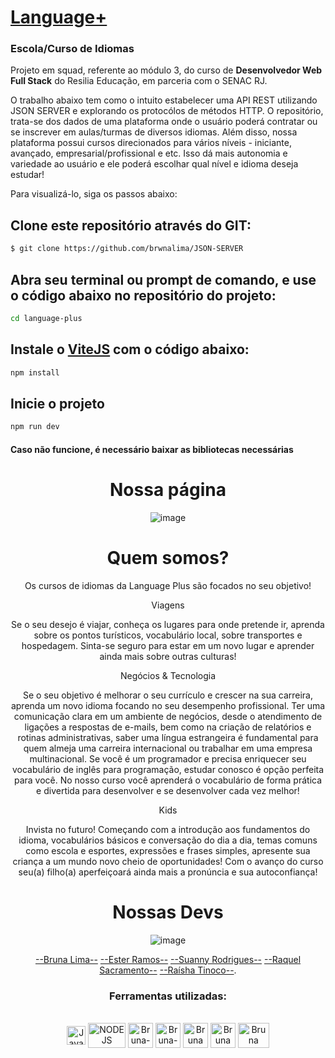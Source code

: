 # [Language+](https://json-server-lake.vercel.app/) 
 
### Escola/Curso de Idiomas

Projeto em squad, referente ao módulo 3, do curso de <strong>Desenvolvedor Web Full Stack</strong> do Resilia Educação, em parceria com o SENAC RJ.

O trabalho abaixo tem como o intuito estabelecer uma API REST utilizando JSON SERVER e explorando os protocólos de métodos HTTP. O repositório, trata-se dos dados de uma plataforma onde o usuário poderá contratar ou se inscrever em aulas/turmas de diversos idiomas. Além disso, nossa plataforma possui cursos direcionados para vários níveis - iniciante, avançado, empresarial/profissional e etc. Isso dá mais autonomia e variedade ao usuário e ele poderá escolhar qual nível e idioma deseja estudar! 

Para visualizá-lo, siga os passos abaixo:

## Clone este repositório através do GIT:

```sh
$ git clone https://github.com/brwnalima/JSON-SERVER
```

## Abra seu terminal ou prompt de comando, e use o código abaixo no repositório do projeto:

```sh
cd language-plus
```

## Instale o [ViteJS](https://vitejs.dev/) com o código abaixo:

```sh
npm install
```

## Inicie o projeto

```sh
npm run dev
```

#### Caso não funcione, é necessário baixar as bibliotecas necessárias


<h1  align="center">Nossa página</h1>

<div align="center">
  
  ![image](language-plus/public/images/Home.PNG)





<h1  align="center">Quem somos?</h1>
<p align="center">Os cursos de idiomas da Language Plus são focados no seu objetivo!

Viagens

Se o seu desejo é viajar, conheça os lugares para onde pretende ir, aprenda sobre os pontos turísticos, vocabulário local, sobre transportes e hospedagem. Sinta-se seguro para estar em um novo lugar e aprender ainda mais sobre outras culturas!

Negócios & Tecnologia

Se o seu objetivo é melhorar o seu currículo e crescer na sua carreira, aprenda um novo idioma focando no seu desempenho profissional. Ter uma comunicação clara em um ambiente de negócios, desde o atendimento de ligações a respostas de e-mails, bem como na criação de relatórios e rotinas administrativas, saber uma língua estrangeira é fundamental para quem almeja uma carreira internacional ou trabalhar em uma empresa multinacional. Se você é um programador e precisa enriquecer seu vocabulário de inglês para programação, estudar conosco é opção perfeita para você. No nosso curso você aprenderá o vocabulário de forma prática e divertida para desenvolver e se desenvolver cada vez melhor!

Kids

Invista no futuro! Começando com a introdução aos fundamentos do idioma, vocabulários básicos e conversação do dia a dia, temas comuns como escola e esportes, expressões e frases simples, apresente sua criança a um mundo novo cheio de oportunidades! Com o avanço do curso seu(a) filho(a) aperfeiçoará ainda mais a pronúncia e sua autoconfiança!</p>



<h1 align="center">Nossas Devs</h1>
<div align="center">
  
![image](language-plus/public/images/squad-json.jpg)
  
[--Bruna Lima--](https://github.com/brwnalima) [--Ester Ramos--](https://github.com/EsterM99) [--Suanny Rodrigues--](https://github.com/suannyrodrigues) [--Raquel Sacramento--](https://github.com/devRaquel) [--Raísha Tinoco--](https://github.com/RayTdC).




<h3 align="center">Ferramentas utilizadas:</h3>

<div style="display: inline_block" align = "center"><br>

  <img align="center" alt="JavaScript" height="30" width="30" src="https://cdn.jsdelivr.net/gh/devicons/devicon/icons/javascript/javascript-original.svg" />
  <img align="center" alt="NODE JS" height="40" width="60" src="https://upload.wikimedia.org/wikipedia/commons/thumb/d/d9/Node.js_logo.svg/2560px-Node.js_logo.svg.png"/>
  <img align="center" alt="Bruna-Git" height="40" width="40" src="https://git-scm.com/images/logos/downloads/Git-Icon-1788C.png" />
  <img align="center" alt="Bruna-GitHub" height="40" width="40" src="https://cdn-icons-png.flaticon.com/512/25/25231.png" />
  <img align="center" alt="Bruna VsCode " height="40" width="40" src="https://cdn.icon-icons.com/icons2/2107/PNG/512/file_type_vscode_icon_130084.png" />
 <img align="center" alt="Bruna Vite" height="40" width="40" src="https://camo.githubusercontent.com/61e102d7c605ff91efedb9d7e47c1c4a07cef59d3e1da202fd74f4772122ca4e/68747470733a2f2f766974656a732e6465762f6c6f676f2e737667" />
 <img align="center" alt="Bruna React" height="40" width="50" src="https://upload.wikimedia.org/wikipedia/commons/thumb/a/a7/React-icon.svg/2300px-React-icon.svg.png" />
            
</div>

